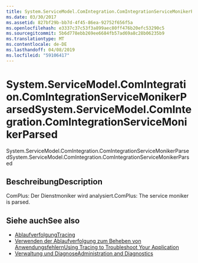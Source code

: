 ```yaml
---
title: System.ServiceModel.ComIntegration.ComIntegrationServiceMonikerParsed
ms.date: 03/30/2017
ms.assetid: 827bf29b-bb7d-4f45-86ea-92752f656f5a
ms.openlocfilehash: e3337c37c53f3a899aec80ff476b20efc53290c5
ms.sourcegitcommit: 5b6d778ebb269ee6684fb57ad69a8c28b06235b9
ms.translationtype: MT
ms.contentlocale: de-DE
ms.lasthandoff: 04/08/2019
ms.locfileid: "59106417"
---
```

# <a name="systemservicemodelcomintegrationcomintegrationservicemonikerparsed"></a><span data-ttu-id="bd018-102">System.ServiceModel.ComIntegration.ComIntegrationServiceMonikerParsed</span><span class="sxs-lookup"><span data-stu-id="bd018-102">System.ServiceModel.ComIntegration.ComIntegrationServiceMonikerParsed</span></span>
<span data-ttu-id="bd018-103">System.ServiceModel.ComIntegration.ComIntegrationServiceMonikerParsed</span><span class="sxs-lookup"><span data-stu-id="bd018-103">System.ServiceModel.ComIntegration.ComIntegrationServiceMonikerParsed</span></span>  
  
## <a name="description"></a><span data-ttu-id="bd018-104">Beschreibung</span><span class="sxs-lookup"><span data-stu-id="bd018-104">Description</span></span>  
 <span data-ttu-id="bd018-105">ComPlus: Der Dienstmoniker wird analysiert.</span><span class="sxs-lookup"><span data-stu-id="bd018-105">ComPlus: The service moniker is parsed.</span></span>  
  
## <a name="see-also"></a><span data-ttu-id="bd018-106">Siehe auch</span><span class="sxs-lookup"><span data-stu-id="bd018-106">See also</span></span>

- [<span data-ttu-id="bd018-107">Ablaufverfolgung</span><span class="sxs-lookup"><span data-stu-id="bd018-107">Tracing</span></span>](../../../../../docs/framework/wcf/diagnostics/tracing/index.md)
- [<span data-ttu-id="bd018-108">Verwenden der Ablaufverfolgung zum Beheben von Anwendungsfehlern</span><span class="sxs-lookup"><span data-stu-id="bd018-108">Using Tracing to Troubleshoot Your Application</span></span>](../../../../../docs/framework/wcf/diagnostics/tracing/using-tracing-to-troubleshoot-your-application.md)
- [<span data-ttu-id="bd018-109">Verwaltung und Diagnose</span><span class="sxs-lookup"><span data-stu-id="bd018-109">Administration and Diagnostics</span></span>](../../../../../docs/framework/wcf/diagnostics/index.md)
